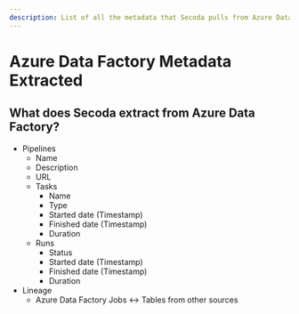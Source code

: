 ```yaml
---
description: List of all the metadata that Secoda pulls from Azure Data Factory.
---
```


# Azure Data Factory Metadata Extracted

## What does Secoda extract from Azure Data Factory?

* Pipelines
  * Name
  * Description
  * URL
  * Tasks
    * Name
    * Type
    * Started date (Timestamp)
    * Finished date (Timestamp)
    * Duration
  * Runs
    * Status
    * Started date (Timestamp)
    * Finished date (Timestamp)
    * Duration
* Lineage
  * Azure Data Factory Jobs <-> Tables from other sources
